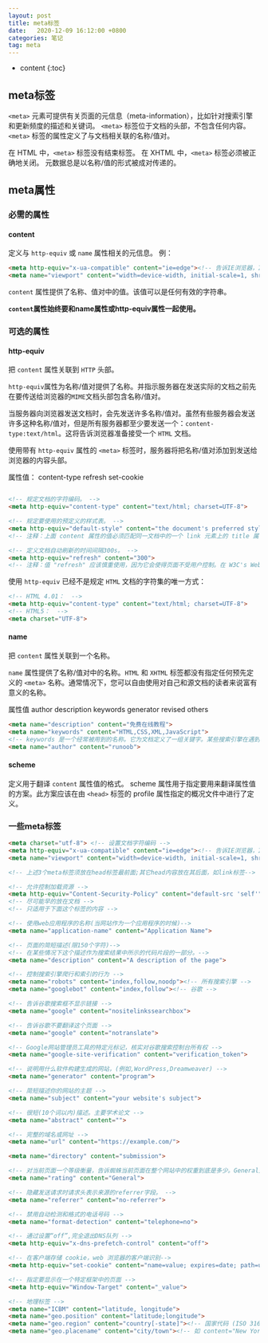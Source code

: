 ```yaml
---
layout: post
title: meta标签
date:   2020-12-09 16:12:00 +0800
categories: 笔记
tag: meta
---
```


* content
{:toc}

## meta标签

`<meta>` 元素可提供有关页面的元信息（meta-information），比如针对搜索引擎和更新频度的描述和关键词。
`<meta>` 标签位于文档的头部，不包含任何内容。`<meta>` 标签的属性定义了与文档相关联的名称/值对。

在 HTML 中，`<meta>` 标签没有结束标签。
在 XHTML 中，`<meta>` 标签必须被正确地关闭。
元数据总是以名称/值的形式被成对传递的。

## meta属性

### 必需的属性

#### **content**

定义与 `http-equiv` 或 `name` 属性相关的元信息。
例：

```html
<meta http-equiv="x-ua-compatible" content="ie=edge"><!-- 告诉IE浏览器，IE8/9及以后的版本都会以最高版本IE来渲染页面。 -->
<meta name="viewport" content="width=device-width, initial-scale=1, shrink-to-fit=no"><!-- 指定页面初始缩放比例。-->
```

`content` 属性提供了名称、值对中的值。该值可以是任何有效的字符串。

**`content`属性始终要和name属性或http-equiv属性一起使用。**

### 可选的属性

#### **http-equiv**

把 `content` 属性关联到 `HTTP` 头部。

`http-equiv`属性为名称/值对提供了名称。并指示服务器在发送实际的文档之前先在要传送给浏览器的`MIME`文档头部包含名称/值对。

当服务器向浏览器发送文档时，会先发送许多名称/值对。虽然有些服务器会发送许多这种名称/值对，但是所有服务器都至少要发送一个：`content-type:text/html`。这将告诉浏览器准备接受一个 `HTML` 文档。

使用带有 `http-equiv` 属性的 `<meta>` 标签时，服务器将把名称/值对添加到发送给浏览器的内容头部。

属性值：
content-type
refresh
set-cookie

```HTML

<!-- 规定文档的字符编码。 -->
<meta http-equiv="content-type" content="text/html; charset=UTF-8">

<!-- 规定要使用的预定义的样式表。 -->
<meta http-equiv="default-style" content="the document's preferred stylesheet">
<!-- 注释：上面 content 属性的值必须匹配同一文档中的一个 link 元素上的 title 属性的值，或者必须匹配同一文档中的一个 style 元素上的 title 属性的值。 -->

<!-- 定义文档自动刷新的时间间隔300s。 -->
<meta http-equiv="refresh" content="300">
<!-- 注释：值 "refresh" 应该慎重使用，因为它会使得页面不受用户控制。在 W3C's Web 内容可访问性指南 中使用 "refresh" 会到导致失败。 -->
```

使用 `http-equiv` 已经不是规定 `HTML` 文档的字符集的唯一方式：

```HTML
<!-- HTML 4.01：  -->
<meta http-equiv="content-type" content="text/html; charset=UTF-8">
<!-- HTML5：  -->
<meta charset="UTF-8">
```

#### **name**

把 `content` 属性关联到一个名称。

`name` 属性提供了名称/值对中的名称。`HTML` 和 `XHTML` 标签都没有指定任何预先定义的 `<meta>` 名称。通常情况下，您可以自由使用对自己和源文档的读者来说富有意义的名称。

属性值
author
description
keywords
generator
revised
others

```html
<meta name="description" content="免费在线教程">
<meta name="keywords" content="HTML,CSS,XML,JavaScript">
<!-- keywords 是一个经常被用到的名称。它为文档定义了一组关键字。某些搜索引擎在遇到这些关键字时，会用这些关键字对文档进行分类。 -->
<meta name="author" content="runoob">

```

#### **scheme**

定义用于翻译 `content` 属性值的格式。
scheme 属性用于指定要用来翻译属性值的方案。此方案应该在由 `<head>` 标签的 profile 属性指定的概况文件中进行了定义。

### 一些meta标签

```html
<meta charset="utf-8"> <!-- 设置文档字符编码 -->
<meta http-equiv="x-ua-compatible" content="ie=edge"><!-- 告诉IE浏览器，IE8/9及以后的版本都会以最高版本IE来渲染页面。 -->
<meta name="viewport" content="width=device-width, initial-scale=1, shrink-to-fit=no"><!-- 指定页面初始缩放比例。-->

<!-- 上述3个meta标签须放在head标签最前面;其它head内容放在其后面，如link标签-->

<!-- 允许控制加载资源 -->
<meta http-equiv="Content-Security-Policy" content="default-src 'self'">
<!-- 尽可能早的放在文档 -->
<!-- 只适用于下面这个标签的内容 -->

<!-- 使用web应用程序的名称(当网站作为一个应用程序的时候)-->
<meta name="application-name" content="Application Name">

<!-- 页面的简短描述(限150个字符)-->
<!-- 在某些情况下这个描述作为搜索结果中所示的代码片段的一部分。-->
<meta name="description" content="A description of the page">

<!-- 控制搜索引擎爬行和索引的行为 -->
<meta name="robots" content="index,follow,noodp"><!-- 所有搜索引擎 -->
<meta name="googlebot" content="index,follow"><!-- 谷歌 -->

<!-- 告诉谷歌搜索框不显示链接 -->
<meta name="google" content="nositelinkssearchbox">

<!-- 告诉谷歌不要翻译这个页面 -->
<meta name="google" content="notranslate">

<!-- Google网站管理员工具的特定元标记，核实对谷歌搜索控制台所有权 -->
<meta name="google-site-verification" content="verification_token">

<!-- 说明用什么软件构建生成的网站，(例如,WordPress,Dreamweaver) -->
<meta name="generator" content="program">

<!-- 简短描述你的网站的主题 -->
<meta name="subject" content="your website's subject">

<!-- 很短(10个词以内)描述。主要学术论文 -->
<meta name="abstract" content="">

<!-- 完整的域名或网址 -->
<meta name="url" content="https://example.com/">

<meta name="directory" content="submission">

<!-- 对当前页面一个等级衡量，告诉蜘蛛当前页面在整个网站中的权重到底是多少。General是一般页面，Mature是比较成熟的页面，Restricted代表受限制的。 -->
<meta name="rating" content="General">

<!-- 隐藏发送请求时请求头表示来源的referrer字段。 -->
<meta name="referrer" content="no-referrer">

<!-- 禁用自动检测和格式的电话号码 -->
<meta name="format-detection" content="telephone=no">

<!-- 通过设置“off”,完全退出DNS队列 -->
<meta http-equiv="x-dns-prefetch-control" content="off">

<!-- 在客户端存储 cookie，web 浏览器的客户端识别-->
<meta http-equiv="set-cookie" content="name=value; expires=date; path=url">

<!-- 指定要显示在一个特定框架中的页面 -->
<meta http-equiv="Window-Target" content="_value">

<!-- 地理标签 -->
<meta name="ICBM" content="latitude, longitude">
<meta name="geo.position" content="latitude;longitude">
<meta name="geo.region" content="country[-state]"><!-- 国家代码 (ISO 3166-1): 强制性, 州代码 (ISO 3166-2): 可选; 如 content="US" / content="US-NY" -->
<meta name="geo.placename" content="city/town"><!-- 如 content="New York City" -->
```

